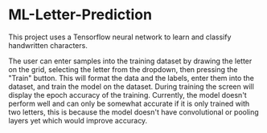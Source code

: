 # ML-Letter-Prediction
This project uses a Tensorflow neural network to learn and classify handwritten characters.

The user can enter samples into the training dataset by drawing the letter on the grid, selecting the letter from the dropdown, then pressing the "Train" button. This will format the data and the labels, enter them into the dataset, and train the model on the dataset. During training the screen will display the epoch accuracy of the training. Currently, the model doesn't perform well and can only be somewhat accurate if it is only trained with two letters, this is because the model doesn't have convolutional or pooling layers yet which would improve accuracy.
